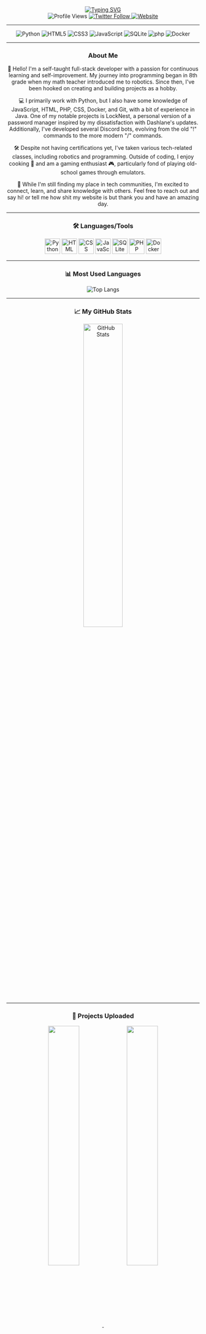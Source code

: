 <div align="center">
  <a href="https://git.io/typing-svg">
    <img src="https://readme-typing-svg.demolab.com?font=Fira+Code&pause=1000&random=false&width=435&lines=Hi+there%2C+I'm+GR1MR34P3R-1+%F0%9F%91%8B;I'm+a+Fullstack+Developer%2FHobbyist" alt="Typing SVG" />
  </a>
</div>

<div align="center">
  <img src="https://komarev.com/ghpvc/?username=GR1MR34P3R-1" alt="Profile Views" />
  <a href="https://twitter.com/6R1MR34P3R1_">
    <img src="https://img.shields.io/twitter/follow/6R1MR34P3R1_.svg?style=social" alt="Twitter Follow" />
  </a>
  <a href="https://m0rb1dm3d1a.site/">
    <img src="https://img.shields.io/badge/Website-https%3A%2F%2Fm0rb1dm3d1a.site-green" alt="Website" />
  </a>
  <hr />
  <img src="https://img.shields.io/badge/-Python-black?style=flat-square&logo=python" alt="Python" />
  <img src="https://img.shields.io/badge/-HTML5-E34F26?style=flat-square&logo=html5&logoColor=white" alt="HTML5" />
  <img src="https://img.shields.io/badge/-CSS3-1572B6?style=flat-square&logo=css3" alt="CSS3" />
    <img src="https://img.shields.io/badge/-JavaScript-black?style=flat-square&logo=javascript" alt="JavaScript" />
  <img src="https://img.shields.io/badge/-SQLite-black?style=flat-square&logo=sqlite" alt="SQLite" />
  <img src="https://img.shields.io/badge/-php-black?style=flat-square&logo=php" alt="php" />
  <img src="https://img.shields.io/badge/-Docker-black?style=flat-square&logo=docker" alt="Docker" />
</div>


<hr />

<div align="center">
  <h3>About Me</h3>
  <p>
    👋 Hello! I'm a self-taught full-stack developer with a passion for continuous learning and self-improvement. My journey into programming began in 8th grade when my math teacher introduced me to robotics. Since then, I've been hooked on creating and building projects as a hobby.
  </p>
  <p>
    💻 I primarily work with Python, but I also have some knowledge of JavaScript, HTML, PHP, CSS, Docker, and Git, with a bit of experience in Java. One of my notable projects is LockNest, a personal version of a password manager inspired by my dissatisfaction with Dashlane's updates. Additionally, I've developed several Discord bots, evolving from the old "!" commands to the more modern "/" commands.
  </p>
  <p>
    🛠️ Despite not having certifications yet, I've taken various tech-related classes, including robotics and programming. Outside of coding, I enjoy cooking 🍳 and am a gaming enthusiast 🎮, particularly fond of playing old-school games through emulators.
  </p>
  <p>
    🌟 While I'm still finding my place in tech communities, I'm excited to connect, learn, and share knowledge with others. Feel free to reach out and say hi! or tell me how shit my website is but thank you and have an amazing day.
  </p>

  <hr />

  <h3>🛠️ Languages/Tools</h3>
  <p>
    <img src="https://cdn.jsdelivr.net/gh/devicons/devicon/icons/python/python-original.svg" alt="Python" width="40" height="40" />
    <img src="https://cdn.jsdelivr.net/gh/devicons/devicon/icons/html5/html5-original.svg" alt="HTML" width="40" height="40" />
    <img src="https://cdn.jsdelivr.net/gh/devicons/devicon/icons/css3/css3-original.svg" alt="CSS" width="40" height="40" />
    <img src="https://cdn.jsdelivr.net/gh/devicons/devicon/icons/javascript/javascript-original.svg" alt="JavaScript" width="40" height="40" />
    <img src="https://cdn.jsdelivr.net/gh/devicons/devicon/icons/sqlite/sqlite-original.svg" alt="SQLite" width="40" height="40" />
    <img src="https://cdn.jsdelivr.net/gh/devicons/devicon/icons/php/php-original.svg" alt="PHP" width="40" height="40" />
    <img src="https://cdn.jsdelivr.net/gh/devicons/devicon/icons/docker/docker-original.svg" alt="Docker" width="40" height="40" />
  </p>

  <hr />

  <h3>📊 Most Used Languages</h3>
  <img src="https://github-readme-stats.vercel.app/api/top-langs/?username=GR1MR34P3R-1&layout=compact" alt="Top Langs" />

  <hr />

  <h3>📈 My GitHub Stats</h3>
  <p>
    <img src="https://github-readme-stats.vercel.app/api?username=GR1MR34P3R-1&show_icons=true&theme=radical" alt="GitHub Stats" width="45%" />
  </p>

  <hr />

  <h3>🚀 Projects Uploaded</h3>
  <p>
    <a href="https://github.com/GR1MR34P3R-1/LockNest" target="_blank">
      <img align="center" src="https://github-readme-stats.vercel.app/api/pin/?username=GR1MR34P3R-1&repo=LockNest&theme=radical" width="40%" />
    </a>
    <a href="https://github.com/GR1MR34P3R-1/DDB-DiscordDataBot" target="_blank">
      <img align="center" src="https://github-readme-stats.vercel.app/api/pin/?username=GR1MR34P3R-1&repo=DDB-DiscordDataBot&theme=radical" width="40%" />
    </a>
  </p>

  <hr />

  <h3>📬 Contact Me</h3>
  <p>
    <a href="mailto:6R1MR34P3R1@proton.me">
      <img src="https://www.gstatic.com/images/branding/product/1x/gmail_2020q4_48dp.png" alt="Gmail" width="40" height="40" />
    </a>
    <a href="https://twitter.com/6R1MR34P3R1_">
      <img src="https://abs.twimg.com/favicons/twitter.ico" alt="Twitter" width="40" height="40" />
    </a>
  </p>
</div>
